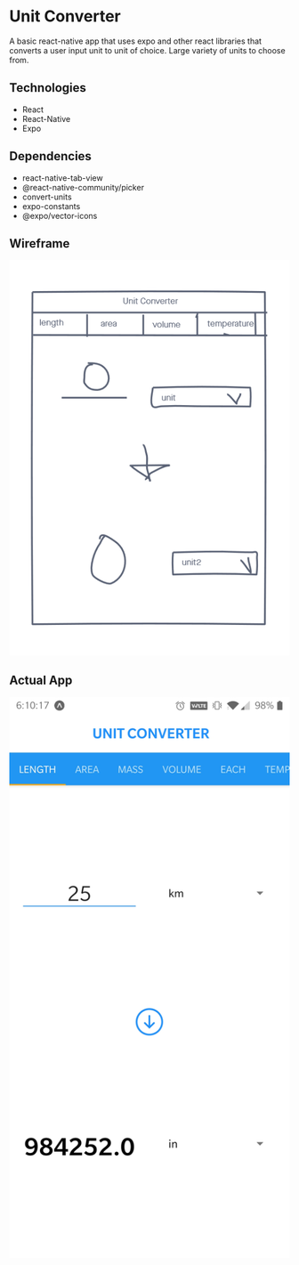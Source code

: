 # Unit Converter

A basic react-native app that uses expo and other react libraries that converts a user input unit to unit of choice. Large variety of units to choose from.

## Technologies

- React
- React-Native
- Expo

## Dependencies

- react-native-tab-view
- @react-native-community/picker
- convert-units
- expo-constants
- @expo/vector-icons

## Wireframe

![wireframe](./images/capstoneWireframe.png)

## Actual App

![wireframe](./images/projectimg.jpg)
